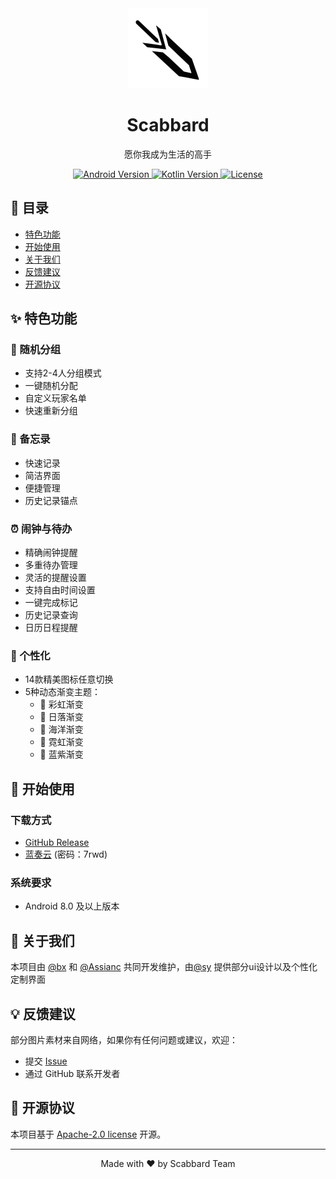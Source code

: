 <div align="center">
  <img src="app/src/main/res/mipmap-hdpi/jianqiao24.png" width="128" height="128"/>
  <h1>Scabbard</h1>
  <p>愿你我成为生活的高手</p>
</div>

<div align="center">
  <a href="https://developer.android.com/about/versions/lollipop">
    <img src="https://img.shields.io/badge/Android-5.0%2B-brightgreen.svg" alt="Android Version">
  </a>
  <a href="https://kotlinlang.org">
    <img src="https://img.shields.io/badge/Kotlin-1.9.0-blue.svg" alt="Kotlin Version">
  </a>
  <a href="LICENSE">
    <img src="https://img.shields.io/badge/License-MIT-yellow.svg" alt="License">
  </a>
</div>


## 📖 目录

- [特色功能](#-特色功能)
- [开始使用](#-开始使用)
- [关于我们](#-关于我们)
- [反馈建议](#-反馈建议)
- [开源协议](#-开源协议)

## ✨ 特色功能

### 🎲 随机分组
- 支持2-4人分组模式
- 一键随机分配
- 自定义玩家名单
- 快速重新分组

### 📝 备忘录
- 快速记录
- 简洁界面
- 便捷管理
- 历史记录锚点

### ⏰ 闹钟与待办
- 精确闹钟提醒
- 多重待办管理
- 灵活的提醒设置
- 支持自由时间设置
- 一键完成标记
- 历史记录查询
- 日历日程提醒

### 🎨 个性化
- 14款精美图标任意切换
- 5种动态渐变主题：
  - 🌈 彩虹渐变
  - 🌅 日落渐变
  - 🌊 海洋渐变
  - 💫 霓虹渐变
  - 💜 蓝紫渐变


## 🚀 开始使用

### 下载方式
- [GitHub Release](https://github.com/Assianc/Scabbard/releases/latest)
- [蓝奏云](https://assiance.lanzoub.com/b00y9rfbud) (密码：7rwd)

### 系统要求
- Android 8.0 及以上版本

## 👥 关于我们

本项目由 [@bx](https://github.com/cuxt) 和 [@Assianc](https://github.com/Assianc) 共同开发维护，由[@sy]() 提供部分ui设计以及个性化定制界面

## 💡 反馈建议

部分图片素材来自网络，如果你有任何问题或建议，欢迎：
- 提交 [Issue](https://github.com/Assianc/Scabbard/issues)
- 通过 GitHub 联系开发者

## 📄 开源协议

本项目基于 [Apache-2.0 license](LICENSE) 开源。

---

<p align="center">
  Made with ❤️ by Scabbard Team
</p>
